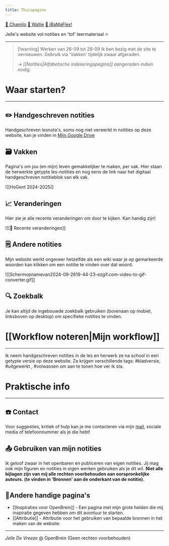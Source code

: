 ```yaml
---
title: Thuispagina
---
```

[🏡 Chamilo](https://chamilo.hogent.be/#") [👋 Wallie](https://hogent.sharepoint.com/sites/IntranetStudenten) [📯 iBaMaFlex!](https://ibamaflex.hogent.be)

Jelle's website vol notities en 'tof' leermateriaal 🔥

---
>[!warning] Werken van 26-09 tot 28-09
>Ik ben bezig met de site te vernieuwen. Gebruik via 'Vakken' tijdelijk zwaar afgeraden. 
>
>*-> [[Notities|Alfabetische indexeringspagina]] aangeraden indien nodig.*


# Waar starten?
---
## ✏️ Handgeschreven notities
Handgeschreven lesnota's, soms nog niet verwerkt in notities op deze website, kan je vinden in [Mijn Google Drive](https://drive.google.com/drive/folders/19MFfBkp48F4e63byHzHa5kYravR2JxWS?usp=sharing) 
## 🗃️ Vakken
Pagina's om jou (en mijn) leven gemakkelijker te maken, per vak. Hier staan de herwerkte getypte les-notities en nog eens de link naar het digitaal handgeschreven notitieblok van elk vak.

![[HoGent 2024-2025]]

## 📈 Veranderingen
Hier zie je alle recente veranderingen om door te kijken. Kan handig zijn!

![[📂 Recente veranderingen]]

## 🗒️ Andere notities
Mijn website werkt ongeveer hetzelfde als een wiki waar je op gemarkeerde woorden kan klikken om een notitie te vinden over dat woord.

![[Schermopnamevan2024-09-2619-44-23-ezgif.com-video-to-gif-converter.gif]]

## 🔍 Zoekbalk
Je kan altijd de ingebouwde zoekbalk gebruiken (bovenaan op mobiel, linksboven op desktop) om specifieke notities te vinden.

# [[Workflow noteren|Mijn workflow]]
--- 
Ik neem handgeschreven notities in de les en herwerk ze na school in een getypte versie op deze website. Ze krijgen verschillende tags:  #kladversie, #uitgewerkt , #volwassen om aan te tonen hoe ver ik sta.

# Praktische info
---
## ☎️ Contact
Voor suggesties, kritiek of hulp kan je me contacteren via mijn [mail](mailto:jelle@openbrein.org), sociale media of telefoonnummer als je die hebt!

## 📤 Gebruiken van mijn notities
Ik geloof zwaar in het openbaren en publiceren van eigen notities. Jij mag ook mijn figuren en notities in eigen werken gebruiken als je dit wil. **Niet alle bijlagen zijn van mij alle rechten voorbehouden aan oorspronkelijke auteurs. (te vinden in 'Bronnen' aan de onderkant van de notitie).**

## 🔗Andere handige pagina's
* [[Inspiraties voor OpenBrein]] - Een pagina met mijn grote helden die mij inspiratie gegeven hebben om dit avontuur te starten.
* [[Attributie]] - Attributie voor het gebruiken van bepaalde bronnen in het maken van de website.

---
*Jelle De Vreeze* @ OpenBrein (Geen rechten voorbehouden)